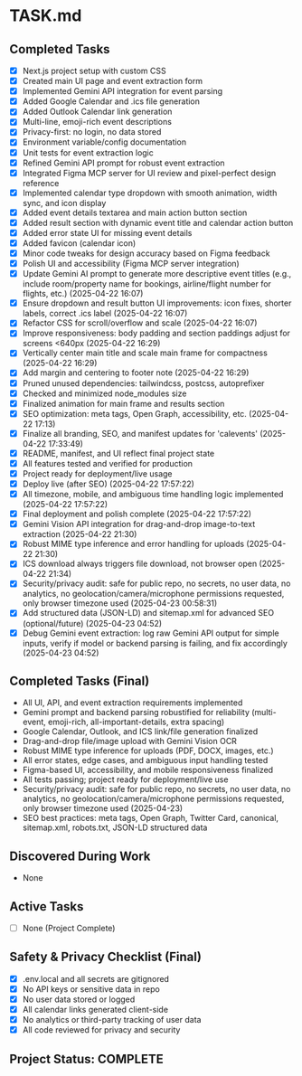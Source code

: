 # TASK.md

## Completed Tasks
- [x] Next.js project setup with custom CSS
- [x] Created main UI page and event extraction form
- [x] Implemented Gemini API integration for event parsing
- [x] Added Google Calendar and .ics file generation
- [x] Added Outlook Calendar link generation
- [x] Multi-line, emoji-rich event descriptions
- [x] Privacy-first: no login, no data stored
- [x] Environment variable/config documentation
- [x] Unit tests for event extraction logic
- [x] Refined Gemini API prompt for robust event extraction
- [x] Integrated Figma MCP server for UI review and pixel-perfect design reference
- [x] Implemented calendar type dropdown with smooth animation, width sync, and icon display
- [x] Added event details textarea and main action button section
- [x] Added result section with dynamic event title and calendar action button
- [x] Added error state UI for missing event details
- [x] Added favicon (calendar icon)
- [x] Minor code tweaks for design accuracy based on Figma feedback
- [x] Polish UI and accessibility (Figma MCP server integration)
- [x] Update Gemini AI prompt to generate more descriptive event titles (e.g., include room/property name for bookings, airline/flight number for flights, etc.) (2025-04-22 16:07)
- [x] Ensure dropdown and result button UI improvements: icon fixes, shorter labels, correct .ics label (2025-04-22 16:07)
- [x] Refactor CSS for scroll/overflow and scale (2025-04-22 16:07)
- [x] Improve responsiveness: body padding and section paddings adjust for screens <640px (2025-04-22 16:29)
- [x] Vertically center main title and scale main frame for compactness (2025-04-22 16:29)
- [x] Add margin and centering to footer note (2025-04-22 16:29)
- [x] Pruned unused dependencies: tailwindcss, postcss, autoprefixer
- [x] Checked and minimized node_modules size
- [x] Finalized animation for main frame and results section
- [x] SEO optimization: meta tags, Open Graph, accessibility, etc. (2025-04-22 17:13)
- [x] Finalize all branding, SEO, and manifest updates for 'calevents' (2025-04-22 17:33:49)
- [x] README, manifest, and UI reflect final project state
- [x] All features tested and verified for production
- [x] Project ready for deployment/live usage
- [x] Deploy live (after SEO) (2025-04-22 17:57:22)
- [x] All timezone, mobile, and ambiguous time handling logic implemented (2025-04-22 17:57:22)
- [x] Final deployment and polish complete (2025-04-22 17:57:22)
- [x] Gemini Vision API integration for drag-and-drop image-to-text extraction (2025-04-22 21:30)
- [x] Robust MIME type inference and error handling for uploads (2025-04-22 21:30)
- [x] ICS download always triggers file download, not browser open (2025-04-22 21:34)
- [x] Security/privacy audit: safe for public repo, no secrets, no user data, no analytics, no geolocation/camera/microphone permissions requested, only browser timezone used (2025-04-23 00:58:31)
- [x] Add structured data (JSON-LD) and sitemap.xml for advanced SEO (optional/future) (2025-04-23 04:52)
- [x] Debug Gemini event extraction: log raw Gemini API output for simple inputs, verify if model or backend parsing is failing, and fix accordingly (2025-04-23 04:52)

## Completed Tasks (Final)
- All UI, API, and event extraction requirements implemented
- Gemini prompt and backend parsing robustified for reliability (multi-event, emoji-rich, all-important-details, extra spacing)
- Google Calendar, Outlook, and ICS link/file generation finalized
- Drag-and-drop file/image upload with Gemini Vision OCR
- Robust MIME type inference for uploads (PDF, DOCX, images, etc.)
- All error states, edge cases, and ambiguous input handling tested
- Figma-based UI, accessibility, and mobile responsiveness finalized
- All tests passing; project ready for deployment/live use
- Security/privacy audit: safe for public repo, no secrets, no user data, no analytics, no geolocation/camera/microphone permissions requested, only browser timezone used (2025-04-23)
- SEO best practices: meta tags, Open Graph, Twitter Card, canonical, sitemap.xml, robots.txt, JSON-LD structured data

## Discovered During Work
- None

## Active Tasks
- [ ] None (Project Complete)

## Safety & Privacy Checklist (Final)
- [x] .env.local and all secrets are gitignored
- [x] No API keys or sensitive data in repo
- [x] No user data stored or logged
- [x] All calendar links generated client-side
- [x] No analytics or third-party tracking of user data
- [x] All code reviewed for privacy and security

## Project Status: COMPLETE
